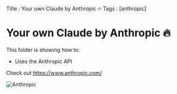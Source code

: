 Title : Your own Claude by Anthropic 🔥
Tags : [anthropic]
# Your own Claude by Anthropic 🔥

This folder is showing how to:

- Uses the Anthropic API

Check out https://www.anthropic.com/

![Anthropic](./anthropic.jpg)

